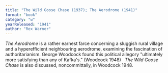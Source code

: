```yaml
---
title: "The Wild Goose Chase (1937); The Aerodrome (1941)"
format: "book"
category: "w"
yearReleased: "1941"
author: "Rex Warner"
---
```

_The Aerodrome_ is a rather earnest farce concerning  a sluggish rural village and a hyperefficient neighbouring aerodrome, examining  the fascination of authoritarianism. George Woodcock found this political allegory  "ultimately more satisfying than any of Kafka's." (Woodcock 1948)
 
_The Wild Goose Chase_ is also  discussed, noncommittally, in Woodcock 1948.
 
